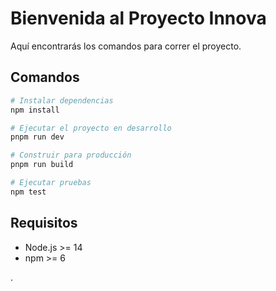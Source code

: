 # Bienvenida al Proyecto Innova

Aquí encontrarás los comandos para correr el proyecto.

## Comandos

```bash
# Instalar dependencias
npm install

# Ejecutar el proyecto en desarrollo
pnpm run dev          

# Construir para producción
pnpm run build

# Ejecutar pruebas
npm test
```

## Requisitos

- Node.js >= 14
- npm >= 6

.
